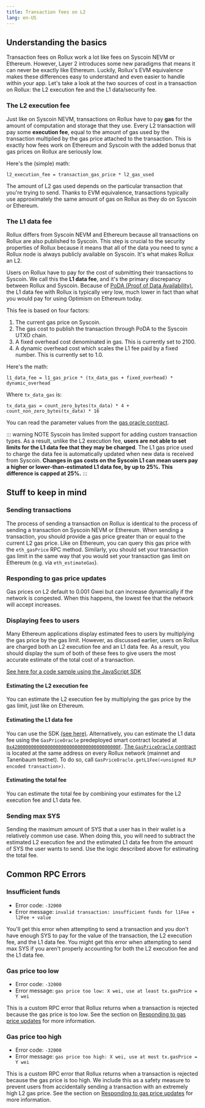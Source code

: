 ```yaml
---
title: Transaction fees on L2
lang: en-US
---
```


## Understanding the basics

Transaction fees on Rollux work a lot like fees on Syscoin NEVM or Ethereum.
However, Layer 2 introduces some new paradigms that means it can never be exactly like Ethereum.
Luckily, Rollux's EVM equivalence makes these differences easy to understand and even easier to handle within your app.
Let's take a look at the two sources of cost in a transaction on Rollux: the L2 execution fee and the L1 data/security fee.

### The L2 execution fee

Just like on Syscoin NEVM, transactions on Rollux have to pay **gas** for the amount of computation and storage that they use.
Every L2 transaction will pay some **execution fee**, equal to the amount of gas used by the transaction multiplied by the gas price attached to the transaction.
This is exactly how fees work on Ethereum and Syscoin with the added bonus that gas prices on Rollux are seriously low.

Here's the (simple) math:

```
l2_execution_fee = transaction_gas_price * l2_gas_used
```

The amount of L2 gas used depends on the particular transaction that you're trying to send.
Thanks to EVM equivalence, transactions typically use approximately the same amount of gas on Rollux as they do on Syscoin or Ethereum.

### The L1 data fee

Rollux differs from Syscoin NEVM and Ethereum because all transactions on Rollux are also published to Syscoin.
This step is crucial to the security properties of Rollux because it means that all of the data you need to sync a Rollux node is always publicly available on Syscoin.
It's what makes Rollux an L2.

Users on Rollux have to pay for the cost of submitting their transactions to Syscoin.
We call this the **L1 data fee**, and it's the primary discrepancy between Rollux and Syscoin. Because of [PoDA (Proof of Data Availability)](../sys/PoDA.md), the L1 data fee with Rollux is typically very low, much lower in fact than what you would pay for using Optimism on Ethereum today.

This fee is based on four factors:

1. The current gas price on Syscoin.
2. The gas cost to publish the transaction through PoDA to the Syscoin UTXO chain.
3. A fixed overhead cost denominated in gas. This is currently set to 2100.
4. A dynamic overhead cost which scales the L1 fee paid by a fixed number. This is currently set to 1.0.

Here's the math:

```
l1_data_fee = l1_gas_price * (tx_data_gas + fixed_overhead) * dynamic_overhead
```

Where `tx_data_gas` is:

```
tx_data_gas = count_zero_bytes(tx_data) * 4 + count_non_zero_bytes(tx_data) * 16
```

You can read the parameter values from the [gas oracle contract](https://explorer.rollux.com/address/0x420000000000000000000000000000000000000F).

::: warning NOTE
Syscoin has limited support for adding custom transaction types.
As a result, unlike the L2 execution fee, **users are not able to set limits for the L1 data fee that they may be charged**.
The L1 gas price used to charge the data fee is automatically updated when new data is received from Syscoin.
**Changes in gas costs on the Syscoin L1 can mean users pay a higher or lower-than-estimated L1 data fee, by up to 25%. This difference is capped at 25%.**
:::


## Stuff to keep in mind

### Sending transactions

The process of sending a transaction on Rollux is identical to the process of sending a transaction on Syscoin NEVM or Ethereum.
When sending a transaction, you should provide a gas price greater than or equal to the current L2 gas price.
Like on Ethereum, you can query this gas price with the `eth_gasPrice` RPC method.
Similarly, you should set your transaction gas limit in the same way that you would set your transaction gas limit on Ethereum (e.g. via `eth_estimateGas`).

### Responding to gas price updates

Gas prices on L2 default to 0.001 Gwei but can increase dynamically if the network is congested.
When this happens, the lowest fee that the network will accept increases.

### Displaying fees to users

Many Ethereum applications display estimated fees to users by multiplying the gas price by the gas limit.
However, as discussed earlier, users on Rollux are charged both an L2 execution fee and an L1 data fee.
As a result, you should display the sum of both of these fees to give users the most accurate estimate of the total cost of a transaction.

[See here for a code sample using the JavaScript SDK](https://github.com/SYS-Labs/rollux-tutorial/tree/main/sdk-estimate-gas)

#### Estimating the L2 execution fee

You can estimate the L2 execution fee by multiplying the gas price by the gas limit, just like on Ethereum.

#### Estimating the L1 data fee

You can use the SDK [(see here)](https://github.com/SYS-Labs/rollux-tutorial/tree/main/sdk-estimate-gas).
Alternatively, you can estimate the L1 data fee using the `GasPriceOracle` predeployed smart contract located at [`0x420000000000000000000000000000000000000F`](https://explorer.rollux.com/address/0x420000000000000000000000000000000000000F).
[The `GasPriceOracle` contract](https://github.com/SYS-Labs/rollux/blob/develop/packages/contracts/contracts/L2/predeploys/OVM_GasPriceOracle.sol) is located at the same address on every Rollux network (mainnet and Tanenbaum testnet).
To do so, call `GasPriceOracle.getL1Fee(<unsigned RLP encoded transaction>)`.

#### Estimating the total fee

You can estimate the total fee by combining your estimates for the L2 execution fee and L1 data fee.

### Sending max SYS

Sending the maximum amount of SYS that a user has in their wallet is a relatively common use case.
When doing this, you will need to subtract the estimated L2 execution fee and the estimated L1 data fee from the amount of SYS the user wants to send.
Use the logic described above for estimating the total fee.

## Common RPC Errors

### Insufficient funds

- Error code: `-32000`
- Error message: `invalid transaction: insufficient funds for l1Fee + l2Fee + value`

You'll get this error when attempting to send a transaction and you don't have enough SYS to pay for the value of the transaction, the L2 execution fee, and the L1 data fee.
You might get this error when attempting to send max SYS if you aren't properly accounting for both the L2 execution fee and the L1 data fee.

### Gas price too low

- Error code: `-32000`
- Error message: `gas price too low: X wei, use at least tx.gasPrice = Y wei`

This is a custom RPC error that Rollux returns when a transaction is rejected because the gas price is too low.
See the section on [Responding to gas price updates](#responding-to-gas-price-updates) for more information.

### Gas price too high
- Error code: `-32000`
- Error message: `gas price too high: X wei, use at most tx.gasPrice = Y wei`

This is a custom RPC error that Rollux returns when a transaction is rejected because the gas price is too high.
We include this as a safety measure to prevent users from accidentally sending a transaction with an extremely high L2 gas price.
See the section on [Responding to gas price updates](#responding-to-gas-price-updates) for more information.
